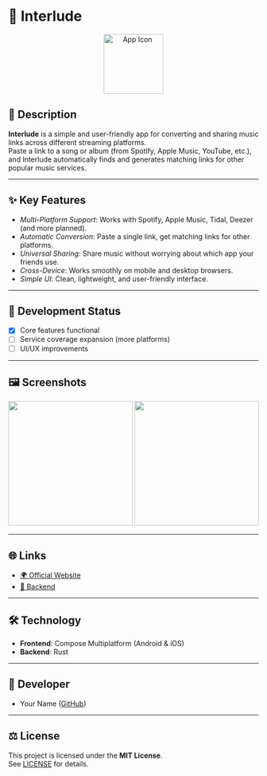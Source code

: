 # 🎵 Interlude

<!-- App-Icon -->
<p align="center">
  <img src="icons/Interlude_Icon.png" alt="App Icon" width="120"/>
</p>

## 📝 Description
**Interlude** is a simple and user-friendly app for converting and sharing music links across different streaming platforms.  
Paste a link to a song or album (from Spotify, Apple Music, YouTube, etc.), and Interlude automatically finds and generates matching links for other popular music services.  

---

## ✨ Key Features
- *Multi-Platform Support*: Works with Spotify, Apple Music, Tidal, Deezer (and more planned).  
- *Automatic Conversion*: Paste a single link, get matching links for other platforms.  
- *Universal Sharing*: Share music without worrying about which app your friends use.  
- *Cross-Device*: Works smoothly on mobile and desktop browsers.  
- *Simple UI*: Clean, lightweight, and user-friendly interface.  

---

## 🚀 Development Status
- [x] Core features functional  
- [ ] Service coverage expansion (more platforms)  
- [ ] UI/UX improvements  

---

## 🖼️ Screenshots
<!-- Replace with actual paths to your screenshots -->
<p align="center">
  <img src="screenshots/screenshot1.png" width="250"/>
  <img src="screenshots/screenshot2.png" width="250"/>
</p>

---

## 🌐 Links
- [🌍 Official Website]([https://example.com](https://interlude.leshift.de/))  
- [📖 Backend]([https://example.com/docs](https://github.com/antoniomikley/interlude_server))

---

## 🛠️ Technology
- **Frontend**: Compose Multiplatform (Android & iOS)  
- **Backend**: Rust  

---

## 👤 Developer
- Your Name ([GitHub](https://github.com/yourusername))  

---

## ⚖️ License
This project is licensed under the **MIT License**.  
See [LICENSE](LICENSE) for details.
